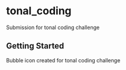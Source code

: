 # tonal_coding

Submission for tonal coding challenge

## Getting Started

Bubble icon created for tonal coding challenge 

